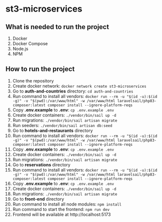 # st3-microservices

## What is needed to run the project

1. Docker
2. Docker Compose
3. Node.js
4. NPM

## How to run the project

1. Clone the repository
2. Create docker network: `docker network create st3-microservices`
3. Go to **auth-and-countries** directory: `cd auth-and-countries`
4. Run command to install all vendors: `docker run --rm
   -u "$(id -u):$(id -g)"
   -v "$(pwd):/var/www/html"
   -w /var/www/html
   laravelsail/php83-composer:latest
   composer install --ignore-platform-reqs`
5. Copy **.env.example** to **.env**: `cp .env.example .env`
6. Create docker containers: `./vendor/bin/sail up -d`
7. Run migrations: `./vendor/bin/sail artisan migrate`
8. Run seeders: `./vendor/bin/sail artisan db:seed`
9. Go to **hotels-and-restaurants** directory
10. Run command to install all vendors: `docker run --rm
    -u "$(id -u):$(id -g)"
    -v "$(pwd):/var/www/html"
    -w /var/www/html
    laravelsail/php83-composer:latest
    composer install --ignore-platform-reqs`
11. Copy **.env.example** to **.env**: `cp .env.example .env`
12. Create docker containers: `./vendor/bin/sail up -d`
13. Run migrations: `./vendor/bin/sail artisan migrate`
14. Go to **reservations** directory
15. Run command to install all vendors: `docker run --rm
    -u "$(id -u):$(id -g)"
    -v "$(pwd):/var/www/html"
    -w /var/www/html
    laravelsail/php83-composer:latest
    composer install --ignore-platform-reqs`
16. Copy **.env.example** to **.env**: `cp .env.example .env`
17. Create docker containers: `./vendor/bin/sail up -d`
18. Run migrations: `./vendor/bin/sail artisan migrate`
19. Go to **front-end** directory
20. Run command to install all node modules: `npm install`
21. Run command to start the frontend: `npm run dev`
22. Frontend will be available at http://localhost:5173